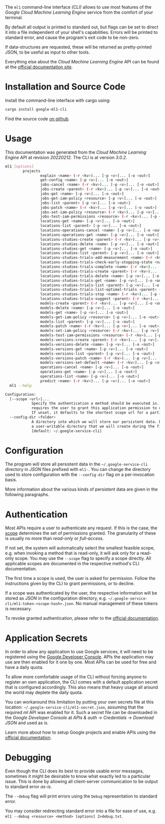 <!---
DO NOT EDIT !
This file was generated automatically from 'src/mako/cli/README.md.mako'
DO NOT EDIT !
-->
The `ml1` command-line interface *(CLI)* allows to use most features of the *Google Cloud Machine Learning Engine* service from the comfort of your terminal.

By default all output is printed to standard out, but flags can be set to direct it into a file independent of your shell's
capabilities. Errors will be printed to standard error, and cause the program's exit code to be non-zero.

If data-structures are requested, these will be returned as pretty-printed JSON, to be useful as input to other tools.

Everything else about the *Cloud Machine Learning Engine* API can be found at the
[official documentation site](https://cloud.google.com/ml/).

# Installation and Source Code

Install the command-line interface with cargo using:

```bash
cargo install google-ml1-cli
```

Find the source code [on github](https://github.com/Byron/google-apis-rs/tree/main/gen/ml1-cli).

# Usage

This documentation was generated from the *Cloud Machine Learning Engine* API at revision *20220212*. The CLI is at version *3.0.2*.

```bash
ml1 [options]
        projects
                explain <name> (-r <kv>)... [-p <v>]... [-o <out>]
                get-config <name> [-p <v>]... [-o <out>]
                jobs-cancel <name> (-r <kv>)... [-p <v>]... [-o <out>]
                jobs-create <parent> (-r <kv>)... [-p <v>]... [-o <out>]
                jobs-get <name> [-p <v>]... [-o <out>]
                jobs-get-iam-policy <resource> [-p <v>]... [-o <out>]
                jobs-list <parent> [-p <v>]... [-o <out>]
                jobs-patch <name> (-r <kv>)... [-p <v>]... [-o <out>]
                jobs-set-iam-policy <resource> (-r <kv>)... [-p <v>]... [-o <out>]
                jobs-test-iam-permissions <resource> (-r <kv>)... [-p <v>]... [-o <out>]
                locations-get <name> [-p <v>]... [-o <out>]
                locations-list <parent> [-p <v>]... [-o <out>]
                locations-operations-cancel <name> [-p <v>]... [-o <out>]
                locations-operations-get <name> [-p <v>]... [-o <out>]
                locations-studies-create <parent> (-r <kv>)... [-p <v>]... [-o <out>]
                locations-studies-delete <name> [-p <v>]... [-o <out>]
                locations-studies-get <name> [-p <v>]... [-o <out>]
                locations-studies-list <parent> [-p <v>]... [-o <out>]
                locations-studies-trials-add-measurement <name> (-r <kv>)... [-p <v>]... [-o <out>]
                locations-studies-trials-check-early-stopping-state <name> (-r <kv>)... [-p <v>]... [-o <out>]
                locations-studies-trials-complete <name> (-r <kv>)... [-p <v>]... [-o <out>]
                locations-studies-trials-create <parent> (-r <kv>)... [-p <v>]... [-o <out>]
                locations-studies-trials-delete <name> [-p <v>]... [-o <out>]
                locations-studies-trials-get <name> [-p <v>]... [-o <out>]
                locations-studies-trials-list <parent> [-p <v>]... [-o <out>]
                locations-studies-trials-list-optimal-trials <parent> (-r <kv>)... [-p <v>]... [-o <out>]
                locations-studies-trials-stop <name> (-r <kv>)... [-p <v>]... [-o <out>]
                locations-studies-trials-suggest <parent> (-r <kv>)... [-p <v>]... [-o <out>]
                models-create <parent> (-r <kv>)... [-p <v>]... [-o <out>]
                models-delete <name> [-p <v>]... [-o <out>]
                models-get <name> [-p <v>]... [-o <out>]
                models-get-iam-policy <resource> [-p <v>]... [-o <out>]
                models-list <parent> [-p <v>]... [-o <out>]
                models-patch <name> (-r <kv>)... [-p <v>]... [-o <out>]
                models-set-iam-policy <resource> (-r <kv>)... [-p <v>]... [-o <out>]
                models-test-iam-permissions <resource> (-r <kv>)... [-p <v>]... [-o <out>]
                models-versions-create <parent> (-r <kv>)... [-p <v>]... [-o <out>]
                models-versions-delete <name> [-p <v>]... [-o <out>]
                models-versions-get <name> [-p <v>]... [-o <out>]
                models-versions-list <parent> [-p <v>]... [-o <out>]
                models-versions-patch <name> (-r <kv>)... [-p <v>]... [-o <out>]
                models-versions-set-default <name> (-r <kv>)... [-p <v>]... [-o <out>]
                operations-cancel <name> [-p <v>]... [-o <out>]
                operations-get <name> [-p <v>]... [-o <out>]
                operations-list <name> [-p <v>]... [-o <out>]
                predict <name> (-r <kv>)... [-p <v>]... [-o <out>]
  ml1 --help

Configuration:
  [--scope <url>]...
            Specify the authentication a method should be executed in. Each scope
            requires the user to grant this application permission to use it.
            If unset, it defaults to the shortest scope url for a particular method.
  --config-dir <folder>
            A directory into which we will store our persistent data. Defaults to
            a user-writable directory that we will create during the first invocation.
            [default: ~/.google-service-cli]

```

# Configuration

The program will store all persistent data in the `~/.google-service-cli` directory in *JSON* files prefixed with `ml1-`.  You can change the directory used to store configuration with the `--config-dir` flag on a per-invocation basis.

More information about the various kinds of persistent data are given in the following paragraphs.

# Authentication

Most APIs require a user to authenticate any request. If this is the case, the [scope][scopes] determines the 
set of permissions granted. The granularity of these is usually no more than *read-only* or *full-access*.

If not set, the system will automatically select the smallest feasible scope, e.g. when invoking a
method that is read-only, it will ask only for a read-only scope. 
You may use the `--scope` flag to specify a scope directly. 
All applicable scopes are documented in the respective method's CLI documentation.

The first time a scope is used, the user is asked for permission. Follow the instructions given 
by the CLI to grant permissions, or to decline.

If a scope was authenticated by the user, the respective information will be stored as *JSON* in the configuration
directory, e.g. `~/.google-service-cli/ml1-token-<scope-hash>.json`. No manual management of these tokens
is necessary.

To revoke granted authentication, please refer to the [official documentation][revoke-access].

# Application Secrets

In order to allow any application to use Google services, it will need to be registered using the 
[Google Developer Console][google-dev-console]. APIs the application may use are then enabled for it
one by one. Most APIs can be used for free and have a daily quota.

To allow more comfortable usage of the CLI without forcing anyone to register an own application, the CLI
comes with a default application secret that is configured accordingly. This also means that heavy usage
all around the world may deplete the daily quota.

You can workaround this limitation by putting your own secrets file at this location: 
`~/.google-service-cli/ml1-secret.json`, assuming that the required *ml* API 
was enabled for it. Such a secret file can be downloaded in the *Google Developer Console* at 
*APIs & auth -> Credentials -> Download JSON* and used as is.

Learn more about how to setup Google projects and enable APIs using the [official documentation][google-project-new].


# Debugging

Even though the CLI does its best to provide usable error messages, sometimes it might be desirable to know
what exactly led to a particular issue. This is done by allowing all client-server communication to be 
output to standard error *as-is*.

The `--debug` flag will print errors using the `Debug` representation to standard error.

You may consider redirecting standard error into a file for ease of use, e.g. `ml1 --debug <resource> <method> [options] 2>debug.txt`.


[scopes]: https://developers.google.com/+/api/oauth#scopes
[revoke-access]: http://webapps.stackexchange.com/a/30849
[google-dev-console]: https://console.developers.google.com/
[google-project-new]: https://developers.google.com/console/help/new/